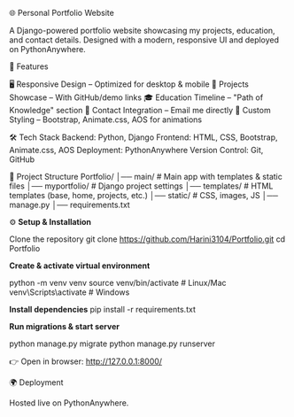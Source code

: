 🌐 Personal Portfolio Website

A Django-powered portfolio website showcasing my projects, education, and contact details. Designed with a modern, responsive UI and deployed on PythonAnywhere.

🚀 Features

🖥️ Responsive Design – Optimized for desktop & mobile
📂 Projects Showcase – With GitHub/demo links
🎓 Education Timeline – "Path of Knowledge" section
📧 Contact Integration – Email me directly
🎨 Custom Styling – Bootstrap, Animate.css, AOS for animations


🛠️ Tech Stack
Backend: Python, Django
Frontend: HTML, CSS, Bootstrap, Animate.css, AOS
Deployment: PythonAnywhere
Version Control: Git, GitHub

📂 Project Structure
Portfolio/
│── main/               # Main app with templates & static files
│── myportfolio/        # Django project settings
│── templates/          # HTML templates (base, home, projects, etc.)
│── static/             # CSS, images, JS
│── manage.py
│── requirements.txt

⚙**️ Setup & Installation**

Clone the repository
git clone https://github.com/Harini3104/Portfolio.git
cd Portfolio


**Create & activate virtual environment**

python -m venv venv
source venv/bin/activate   # Linux/Mac
venv\Scripts\activate      # Windows

**Install dependencies**
pip install -r requirements.txt


**Run migrations & start server** 

python manage.py migrate
python manage.py runserver


👉 Open in browser: http://127.0.0.1:8000/

🌍 Deployment

Hosted live on PythonAnywhere.


